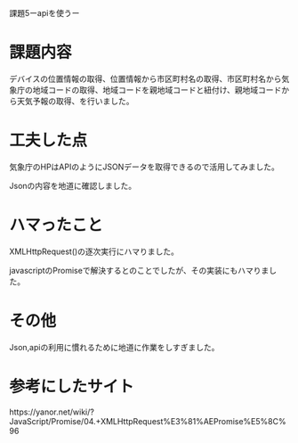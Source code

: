 課題5ーapiを使うー
<h1>課題内容</h1>
<p>デバイスの位置情報の取得、位置情報から市区町村名の取得、市区町村名から気象庁の地域コードの取得、地域コードを親地域コードと紐付け、親地域コードから天気予報の取得、を行いました。</p>
<h1>工夫した点</h1>
<p>気象庁のHPはAPIのようにJSONデータを取得できるので活用してみました。</p>
<p>Jsonの内容を地道に確認しました。</p>
<h1>ハマったこと</h1>
<p>XMLHttpRequest()の逐次実行にハマりました。</p>
<p>javascriptのPromiseで解決するとのことでしたが、その実装にもハマりました。</p>
<h1>その他</h1>
<p>Json,apiの利用に慣れるために地道に作業をしすぎました。</p>
<h1>参考にしたサイト</h1>
<p>https://yanor.net/wiki/?JavaScript/Promise/04.+XMLHttpRequest%E3%81%AEPromise%E5%8C%96</p>
